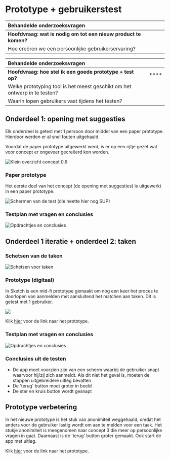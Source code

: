 # Prototype + gebruikerstest

| Behandelde onderzoeksvragen |  |
| :--- | :--- |
| **Hoofdvraag: wat is nodig om tot een nieuw product te komen?** |  |
| Hoe creëren we een persoonlijke gebruikerservaring? |  |

| Behandelde onderzoeksvragen |  |
| :--- | :--- |
| **Hoofdvraag: hoe stel ik een goede prototype + test op?** | \*\*\*\* |
| Welke prototyping tool is het meest geschikt om het ontwerp in te testen? |  |
| Waarin lopen gebruikers vast tijdens het testen? |  |

## Onderdeel 1: opening met suggesties

Elk onderdeel is getest met 1 persoon door middel van een paper prototype. Hierdoor werden er al snel fouten uitgehaald.

Voordat de paper prototype uitgewerkt werd, is er op een rijtje gezet wat voor concept er ongeveer gecreëerd kon worden.

![Klein overzicht concept 0.6](../.gitbook/assets/start.JPG)

### Paper prototype

Het eerste deel van het concept \(de opening met suggesties\) is uitgewerkt in een paper prototype.

![Schermen van de test \(die heette hier nog SUP\)](../.gitbook/assets/schermen.JPG)

### Testplan met vragen en conclusies

![Opdrachtjes en conclusies](../.gitbook/assets/test-en-conclusies.JPG)

## Onderdeel 1 iteratie + onderdeel 2: taken

### Schetsen van de taken

![Schetsen voor taken](../.gitbook/assets/img_3093.JPG)

### Prototype \(digitaal\)

In Sketch is een mid-fi prototype gemaakt om nog een keer het proces te doorlopen van aanmelden met aansluitend het matchen aan taken. Dit is getest met 1 gebruiker.

![](../.gitbook/assets/protoyping.jpeg)

Klik [hier](https://sketch.cloud/s/oLma3/a/M0ZbY3/play) voor de link naar het prototype.

### Testplan met vragen en conclusies

![Opdrachtjes en conclusies](../.gitbook/assets/test.JPG)

### Conclusies uit de testen

* De app moet voorzien zijn van een scherm waarbij de gebruiker snapt waarvoor hij/zij zich aanmeldt. Als dit niet het geval is, moeten de stappen uitgebreidere uitleg bevatten
* De 'terug' button moet groter in beeld
* De ster en kruis button wordt gesnapt

## Prototype verbetering

In het nieuwe prototype is het stuk van anonimiteit weggehaald, omdat het anders voor de gebruiker lastig wordt om aan te melden voor een taak. Het stukje anonimiteit is meegenomen naar concept 3 die meer op persoonlijke vragen in gaat. Daarnaast is de 'terug' button groter gemaakt. Ook start de app met uitleg.

Klik [hier](https://sketch.cloud/s/oLma3/a/d5wb7E/play) voor de link naar het prototype.

#### 

